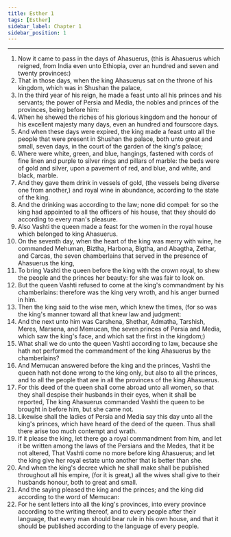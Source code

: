 ```yaml
---
title: Esther 1
tags: [Esther]
sidebar_label: Chapter 1
sidebar_position: 1
---
```


---
1. Now it came to pass in the days of Ahasuerus, (this is Ahasuerus which reigned, from India even unto Ethiopia, over an hundred and seven and twenty provinces:)
2. That in those days, when the king Ahasuerus sat on the throne of his kingdom, which was in Shushan the palace,
3. In the third year of his reign, he made a feast unto all his princes and his servants; the power of Persia and Media, the nobles and princes of the provinces, being before him:
4. When he shewed the riches of his glorious kingdom and the honour of his excellent majesty many days, even an hundred and fourscore days.
5. And when these days were expired, the king made a feast unto all the people that were present in Shushan the palace, both unto great and small, seven days, in the court of the garden of the king's palace;
6. Where were white, green, and blue, hangings, fastened with cords of fine linen and purple to silver rings and pillars of marble: the beds were of gold and silver, upon a pavement of red, and blue, and white, and black, marble.
7. And they gave them drink in vessels of gold, (the vessels being diverse one from another,) and royal wine in abundance, according to the state of the king.
8. And the drinking was according to the law; none did compel: for so the king had appointed to all the officers of his house, that they should do according to every man's pleasure.
9. Also Vashti the queen made a feast for the women in the royal house which belonged to king Ahasuerus.
10. On the seventh day, when the heart of the king was merry with wine, he commanded Mehuman, Biztha, Harbona, Bigtha, and Abagtha, Zethar, and Carcas, the seven chamberlains that served in the presence of Ahasuerus the king,
11. To bring Vashti the queen before the king with the crown royal, to shew the people and the princes her beauty: for she was fair to look on.
12. But the queen Vashti refused to come at the king's commandment by his chamberlains: therefore was the king very wroth, and his anger burned in him.
13. Then the king said to the wise men, which knew the times, (for so was the king's manner toward all that knew law and judgment:
14. And the next unto him was Carshena, Shethar, Admatha, Tarshish, Meres, Marsena, and Memucan, the seven princes of Persia and Media, which saw the king's face, and which sat the first in the kingdom;)
15. What shall we do unto the queen Vashti according to law, because she hath not performed the commandment of the king Ahasuerus by the chamberlains?
16. And Memucan answered before the king and the princes, Vashti the queen hath not done wrong to the king only, but also to all the princes, and to all the people that are in all the provinces of the king Ahasuerus.
17. For this deed of the queen shall come abroad unto all women, so that they shall despise their husbands in their eyes, when it shall be reported, The king Ahasuerus commanded Vashti the queen to be brought in before him, but she came not.
18. Likewise shall the ladies of Persia and Media say this day unto all the king's princes, which have heard of the deed of the queen. Thus shall there arise too much contempt and wrath.
19. If it please the king, let there go a royal commandment from him, and let it be written among the laws of the Persians and the Medes, that it be not altered, That Vashti come no more before king Ahasuerus; and let the king give her royal estate unto another that is better than she.
20. And when the king's decree which he shall make shall be published throughout all his empire, (for it is great,) all the wives shall give to their husbands honour, both to great and small.
21. And the saying pleased the king and the princes; and the king did according to the word of Memucan:
22. For he sent letters into all the king's provinces, into every province according to the writing thereof, and to every people after their language, that every man should bear rule in his own house, and that it should be published according to the language of every people.